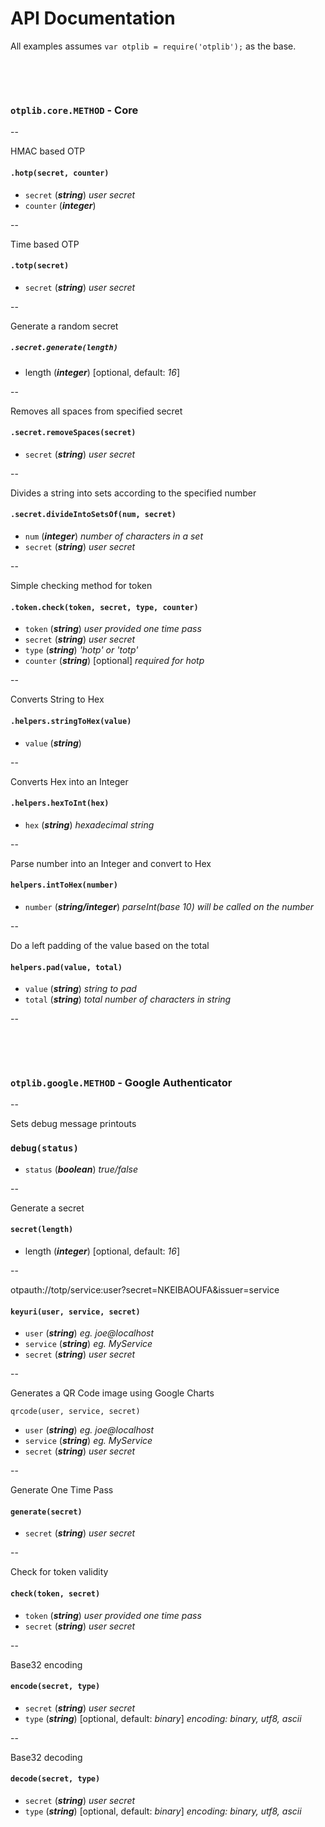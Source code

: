 # API Documentation

All examples assumes `var otplib = require('otplib');` as the base.


<div style="margin-top:6em;"></div>

### `otplib.core.METHOD` - Core


--

HMAC based OTP

#### `.hotp(secret, counter)` 

  * `secret` (_**string**_) _user secret_
  * `counter` (_**integer**_) 
  
--

Time based OTP

#### `.totp(secret)`

  * `secret` (_**string**_) _user secret_

--

Generate a random secret

##### `.secret.generate(length)` 

 * length (_**integer**_) [optional, default: _16_]


--

Removes all spaces from specified secret

#### `.secret.removeSpaces(secret)`

  * `secret` (_**string**_) _user secret_

--
  
Divides a string into sets according to the specified number

#### `.secret.divideIntoSetsOf(num, secret)` 

  * `num` (_**integer**_) _number of characters in a set_
  * `secret` (_**string**_) _user secret_

-- 

Simple checking method for token

#### `.token.check(token, secret, type, counter)` 


 * `token` (_**string**_) _user provided one time pass_
 * `secret` (_**string**_) _user secret_
 * `type` (_**string**_) _'hotp' or 'totp'_
 * `counter` (_**string**_) [optional] _required for hotp_ 

--

Converts String to Hex

#### `.helpers.stringToHex(value)` 

  * `value` (_**string**_)

--

Converts Hex into an Integer

#### `.helpers.hexToInt(hex)`

 * `hex` (_**string**_) _hexadecimal string_

--

Parse number into an Integer and convert to Hex

#### `helpers.intToHex(number)` 

 * `number` (_**string/integer**_) _parseInt(base 10) will be called on the number_

--

Do a left padding of the value based on the total

#### `helpers.pad(value, total)` 

 * `value` (_**string**_) _string to pad_
 * `total` (_**string**_) _total number of characters in string_

--

<div style="margin-top:6em;"></div>

### `otplib.google.METHOD` - Google Authenticator 
--

Sets debug message printouts

### `debug(status)` 

 * `status` (_**boolean**_) _true/false_

--

Generate a secret

#### `secret(length)` 

 * length (_**integer**_) [optional, default: _16_] 


--

otpauth://totp/service:user?secret=NKEIBAOUFA&issuer=service

#### `keyuri(user, service, secret)` 

 * `user` (_**string**_) _eg. joe@localhost_
 * `service` (_**string**_) _eg. MyService_
 * `secret` (_**string**_) _user secret_

--

Generates a QR Code image using Google Charts

`qrcode(user, service, secret)` 

 * `user` (_**string**_) _eg. joe@localhost_
 * `service` (_**string**_) _eg. MyService_
 * `secret` (_**string**_) _user secret_


--

Generate One Time Pass

#### `generate(secret)` 

 * `secret` (_**string**_) _user secret_


--

Check for token validity

#### `check(token, secret)` 

 * `token` (_**string**_) _user provided one time pass_
 * `secret` (_**string**_) _user secret_


--

Base32 encoding

#### `encode(secret, type)` 

 * `secret` (_**string**_) _user secret_
 * `type` (_**string**_) [optional, default: _binary_] _encoding: binary, utf8, ascii_

-- 

Base32 decoding

#### `decode(secret, type)` 

 * `secret` (_**string**_) _user secret_
 * `type` (_**string**_) [optional, default: _binary_] _encoding: binary, utf8, ascii_ 

